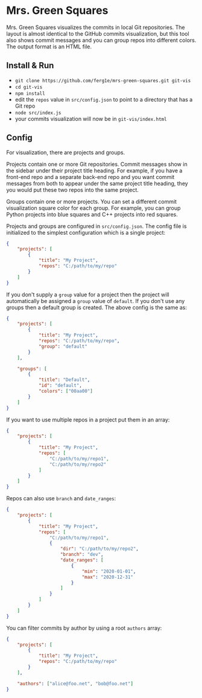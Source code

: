 # Mrs. Green Squares

Mrs. Green Squares visualizes the commits in local Git repositories.
The layout is almost identical to the GitHub commits visualization, but this tool also shows commit messages and you can group repos into different colors.
The output format is an HTML file.

## Install & Run

- `git clone https://github.com/ferg1e/mrs-green-squares.git git-vis`
- `cd git-vis`
- `npm install`
- edit the `repos` value in `src/config.json` to point to a directory that has a Git repo
- `node src/index.js`
- your commits visualization will now be in `git-vis/index.html`

## Config

For visualization, there are projects and groups.

Projects contain one or more Git repositories. Commit messages show in the sidebar under their project title heading. For example, if you have a front-end repo and a separate back-end repo and you want commit messages from both to appear under the same project title heading, they you would put these two repos into the same project.

Groups contain one or more projects. You can set a different commit visualization square color for each group. For example, you can group Python projects into blue squares and C++ projects into red squares.

Projects and groups are configured in `src/config.json`. The config file is initialized to the simplest configuration which is a single project:

```json
{
    "projects": [
        {
            "title": "My Project",
            "repos": "C:/path/to/my/repo"
        }
    ]
}
```

If you don't supply a `group` value for a project then the project will automatically be assigned a `group` value of `default`. If you don't use any groups then a default group is created. The above config is the same as:

```json
{
    "projects": [
        {
            "title": "My Project",
            "repos": "C:/path/to/my/repo",
            "group": "default"
        }
    ],

    "groups": [
        {
            "title": "Default",
            "id": "default",
            "colors": ["00aa00"]
        }
    ]
}
```

If you want to use multiple repos in a project put them in an array:

```json
{
    "projects": [
        {
            "title": "My Project",
            "repos": [
                "C:/path/to/my/repo1",
                "C:/path/to/my/repo2"
            ]
        }
    ]
}
```

Repos can also use `branch` and `date_ranges`:

```json
{
    "projects": [
        {
            "title": "My Project",
            "repos": [
                "C:/path/to/my/repo1",
                {
                    "dir": "C:/path/to/my/repo2",
                    "branch": "dev",
                    "date_ranges": [
                        {
                            "min": "2020-01-01",
                            "max": "2020-12-31"
                        }
                    ]
                }
            ]
        }
    ]
}
```

You can filter commits by author by using a root `authors` array:

```json
{
    "projects": [
        {
            "title": "My Project",
            "repos": "C:/path/to/my/repo"
        }
    ],

    "authors": ["alice@foo.net", "bob@foo.net"]
}
```
